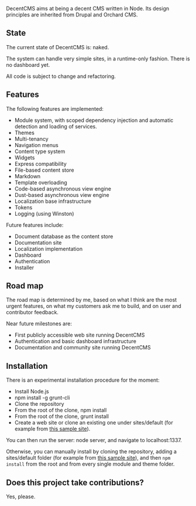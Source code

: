 DecentCMS aims at being a decent CMS written in Node.
Its design principles are inherited from Drupal and Orchard CMS.

State
-----

The current state of DecentCMS is: naked.

The system can handle very simple sites, in a runtime-only fashion.
There is no dashboard yet.

All code is subject to change and refactoring.

Features
--------

The following features are implemented:

* Module system, with scoped dependency injection and automatic
  detection and loading of services.
* Themes
* Multi-tenancy
* Navigation menus
* Content type system
* Widgets
* Express compatibility
* File-based content store
* Markdown
* Template overloading
* Code-based asynchronous view engine
* Dust-based asynchronous view engine
* Localization base infrastructure
* Tokens
* Logging (using Winston)

Future features include:

* Document database as the content store
* Documentation site
* Localization implementation
* Dashboard
* Authentication
* Installer

Road map
--------

The road map is determined by me, based on what I think are the most
urgent features, on what my customers ask me to build, and on user
and contributor feedback.

Near future milestones are:

* First publicly accessible web site running DecentCMS
* Authentication and basic dashboard infrastructure
* Documentation and community site running DecentCMS

Installation
------------

There is an experimental installation procedure for the moment:

* Install Node.js
* npm install -g grunt-cli
* Clone the repository
* From the root of the clone, npm install
* From the root of the clone, grunt install
* Create a web site or clone an existing one under sites/default
  (for example from [this sample site][decent-consulting-site]).

You can then run the server: node server, and navigate to localhost:1337.

Otherwise, you can manually install by cloning the repository,
adding a sites/default folder (for example from
[this sample site][decent-consulting-site]), and then `npm install`
from the root and from every single module and theme folder.

Does this project take contributions?
-------------------------------------

Yes, please.

  [decent-consulting-site]: https://github.com/DecentCMS/DecentConsulting